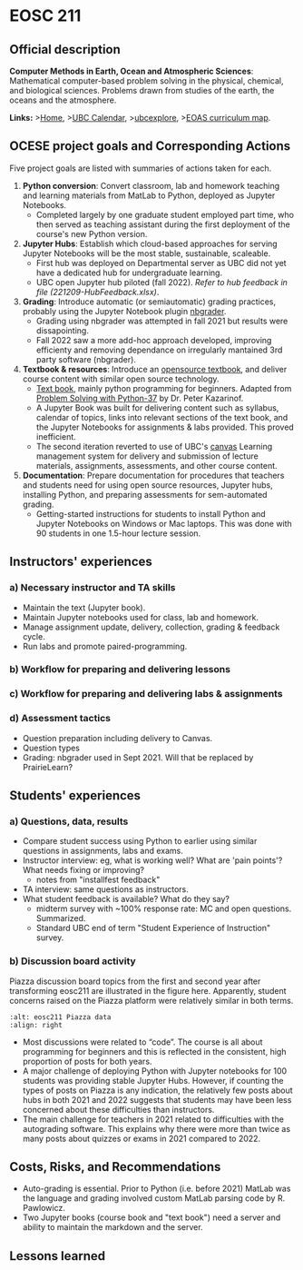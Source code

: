 # EOSC 211

## Official description

**Computer Methods in Earth, Ocean and Atmospheric Sciences**: Mathematical computer-based problem solving in the physical, chemical, and biological sciences. Problems drawn from studies of the earth, the oceans and the atmosphere.

**Links:**
\>[Home](https://www.eoas.ubc.ca/academics/courses/eosc211),
\>[UBC Calendar](https://courses.students.ubc.ca/cs/courseschedule?pname=subjarea&tname=subj-course&dept=EOSC&course=211),
\>[ubcexplore](https://ubcexplorer.io/course/EOSC/211),
\>[EOAS curriculum map](https://www.eoas.ubc.ca/~quest/eoas-only.html).

## OCESE project goals and Corresponding Actions

Five project goals are listed with summaries of actions taken for each.

1. **Python conversion**: Convert classroom, lab and homework teaching and learning materials from MatLab to Python, deployed as Jupyter Notebooks.
   * Completed largely by one graduate student employed part time, who then served as teaching assistant during the first deployment of the course's new Python version.
2. **Jupyter Hubs**: Establish which cloud-based approaches for serving Jupyter Notebooks will be the most stable, sustainable, scaleable.
   * First hub was deployed on Departmental server as UBC did not yet have a dedicated hub for undergraduate learning.
   * UBC open Jupyter hub piloted (fall 2022). _Refer to hub feedback in file (221209-HubFeedback.xlsx)_.
3. **Grading**: Introduce automatic (or semiautomatic) grading practices, probably using the Jupyter Notebook plugin [nbgrader](https://github.com/jupyter/nbgrader).
   * Grading using nbgrader was attempted in fall 2021 but results were dissapointing.
   * Fall 2022 saw a more add-hoc approach developed, improving efficienty and removing dependance on irregularly mantained 3rd party software (nbgrader).
4. **Textbook & resources**: Introduce an [opensource textbook](https://phaustin.github.io/Problem-Solving-with-Python/Preface/Motivation.html), and deliver course content with similar open source technology.
   * [Text book](https://phaustin.github.io/Problem-Solving-with-Python/), mainly python programming for beginners. Adapted from [Problem Solving with Python-37](https://github.com/professorkazarinoff/Problem-Solving-with-Python-37-Edition) by Dr. Peter Kazarinof.
   * A Jupyter Book was built for delivering content such as syllabus, calendar of topics, links into relevant sections of the text book, and the Jupyter Notebooks for assignments & labs provided. This proved inefficient.
   * The second iteration reverted to use of UBC's [canvas](https://about.canvas.ubc.ca/) Learning management system for delivery and submission of lecture materials, assignments, assessments, and other course content.
5. **Documentation**: Prepare documentation for procedures that teachers and students need for using open source resources, Jupyter hubs, installing Python, and preparing assessments for sem-automated grading.
   * Getting-started instructions for students to install Python and Jupyter Notebooks on Windows or Mac laptops. This was done with 90 students in one  1.5-hour lecture session.

## Instructors' experiences

### a) Necessary instructor and TA skills

* Maintain the text (Jupyter book).
* Maintain Jupyter notebooks used for class, lab and homework.
* Manage assignment update, delivery, collection, grading & feedback cycle.
* Run labs and promote paired-programming.

### b) Workflow for preparing and delivering lessons

### c) Workflow for preparing and delivering labs & assignments

### d) Assessment tactics

* Question preparation including delivery to Canvas.
* Question types
* Grading: nbgrader used in Sept 2021. Will that be replaced by PrairieLearn?

## Students' experiences

### a) Questions, data, results

* Compare student success using Python to earlier using similar questions in assignments, labs and exams.
* Instructor interview: eg, what is working well? What are 'pain points'? What needs fixing or improving?
  * notes from "installfest feedback"
* TA interview: same questions as instructors.
* What student feedback is available? What do they say?
  * midterm survey with ~100% response rate: MC and open questions. Summarized.
  * Standard UBC end of term "Student Experience of Instruction" survey.

### b) Discussion board activity

Piazza discussion board topics from the first and second year after transforming eosc211 are illustrated in the figure here. Apparently, student concerns raised on the Piazza platform were relatively similar in both terms.

```{image} images/eosc211-piazzadata.png
:alt: eosc211 Piazza data
:align: right
```

* Most discussions were related to “code”. The course is all about programming for beginners and this is reflected in the consistent, high proportion of posts for both years.
* A major challenge of deploying Python with Jupyter notebooks for 100 students was providing stable Jupyter Hubs. However, if counting the types of posts on Piazza is any indication, the relatively few posts about hubs in both 2021 and 2022 suggests that students may have been less concerned about these difficulties than instructors.
* The main challenge for teachers in 2021 related to difficulties with the autograding software. This explains why there were more than twice as many posts about quizzes or exams in 2021 compared to 2022.


## Costs, Risks, and Recommendations

* Auto-grading is essential. Prior to Python (i.e. before 2021) MatLab was the language and grading involved custom MatLab parsing code by R. Pawlowicz.
* Two Jupyter books (course book and "text book") need a server and ability to maintain the markdown and the server.

## Lessons learned
